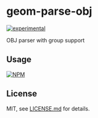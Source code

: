# geom-parse-obj

[![experimental](http://badges.github.io/stability-badges/dist/experimental.svg)](http://github.com/badges/stability-badges)

OBJ parser with group support

## Usage

[![NPM](https://nodei.co/npm/geom-parse-obj.png)](https://www.npmjs.com/package/geom-parse-obj)

## License

MIT, see [LICENSE.md](http://github.com/vorg/geom-parse-obj/blob/master/LICENSE.md) for details.
